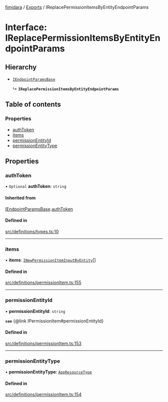 [fimidara](../README.md) / [Exports](../modules.md) / IReplacePermissionItemsByEntityEndpointParams

# Interface: IReplacePermissionItemsByEntityEndpointParams

## Hierarchy

- [`IEndpointParamsBase`](IEndpointParamsBase.md)

  ↳ **`IReplacePermissionItemsByEntityEndpointParams`**

## Table of contents

### Properties

- [authToken](IReplacePermissionItemsByEntityEndpointParams.md#authtoken)
- [items](IReplacePermissionItemsByEntityEndpointParams.md#items)
- [permissionEntityId](IReplacePermissionItemsByEntityEndpointParams.md#permissionentityid)
- [permissionEntityType](IReplacePermissionItemsByEntityEndpointParams.md#permissionentitytype)

## Properties

### authToken

• `Optional` **authToken**: `string`

#### Inherited from

[IEndpointParamsBase](IEndpointParamsBase.md).[authToken](IEndpointParamsBase.md#authtoken)

#### Defined in

[src/definitions/types.ts:10](https://github.com/softkave/files-js/blob/852341e/src/definitions/types.ts#L10)

___

### items

• **items**: [`INewPermissionItemInputByEntity`](INewPermissionItemInputByEntity.md)[]

#### Defined in

[src/definitions/permissionItem.ts:155](https://github.com/softkave/files-js/blob/852341e/src/definitions/permissionItem.ts#L155)

___

### permissionEntityId

• **permissionEntityId**: `string`

**`see`** {@link IPermissionItem#permissionEntityId}

#### Defined in

[src/definitions/permissionItem.ts:153](https://github.com/softkave/files-js/blob/852341e/src/definitions/permissionItem.ts#L153)

___

### permissionEntityType

• **permissionEntityType**: [`AppResourceType`](../enums/AppResourceType.md)

#### Defined in

[src/definitions/permissionItem.ts:154](https://github.com/softkave/files-js/blob/852341e/src/definitions/permissionItem.ts#L154)
